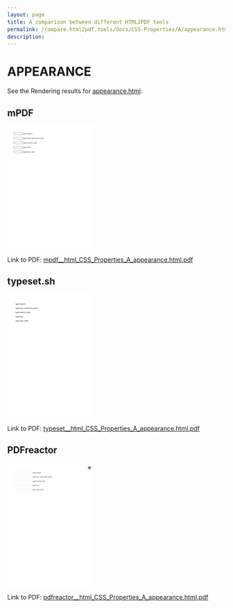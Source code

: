 ```yaml
---
layout: page
title: A comparison between different HTML2PDF tools
permalink: /compare.html2pdf.tools/docs/CSS-Properties/A/appearance.html
description: 
---
```


# APPEARANCE

See the Rendering results for [appearance.html](/html/CSS%20Properties/A/appearance.html):

## mPDF
![](mpdf__html_CSS_Properties_A_appearance.html.png) 

Link to PDF: [mpdf__html_CSS_Properties_A_appearance.html.pdf](mpdf__html_CSS_Properties_A_appearance.html.pdf)

## typeset.sh
![](typeset__html_CSS_Properties_A_appearance.html.png) 

Link to PDF: [typeset__html_CSS_Properties_A_appearance.html.pdf](typeset__html_CSS_Properties_A_appearance.html.pdf)

## PDFreactor
![](pdfreactor__html_CSS_Properties_A_appearance.html.png) 

Link to PDF: [pdfreactor__html_CSS_Properties_A_appearance.html.pdf](pdfreactor__html_CSS_Properties_A_appearance.html.pdf)
